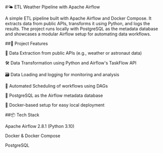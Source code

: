 #🌤️ ETL Weather Pipeline with Apache Airflow

A simple ETL pipeline built with Apache Airflow and Docker Compose. It extracts data from public APIs, transforms it using Python, and logs the results.
The project runs locally with PostgreSQL as the metadata database and showcases a modular Airflow setup for automating data workflows.

##🚀 Project Features

📡 Data Extraction from public APIs (e.g., weather or astronaut data)

🛠️ Data Transformation using Python and Airflow's TaskFlow API

🗃️ Data Loading and logging for monitoring and analysis

🔄 Automated Scheduling of workflows using DAGs

🐘 PostgreSQL as the Airflow metadata database

🐳 Docker-based setup for easy local deployment




##📦 Tech Stack

Apache Airflow 2.8.1 (Python 3.10)

Docker & Docker Compose

PostgreSQL
